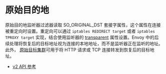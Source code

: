 # 原始目的地

原始目的地监听器过滤器读取 SO_ORIGINAL_DST 套接字属性，这个属性在连接被重定向时设置。重定向可以通过 `iptables REDIRECT target` 或者  `iptables TPROXY target` 实现，结合使用监听器的 [transparent](https://www.envoyproxy.io/docs/envoy/latest/api-v2/api/v2/lds.proto#envoy-api-field-listener-transparent) 属性设置。Envoy 中的后续处理将恢复后的目标地址视为连接的本地地址，而不是监听器正在监听的地址。此外， [原始目标集群](../../intro/arch_overview/service_discovery.md#arch-overview-service-discovery-types-original-destination)可用于将 HTTP 请求或 TCP 连接转发到恢复后的目标地址。

- [v2 API 参考](https://www.envoyproxy.io/docs/envoy/latest/api-v2/api/v2/listener/listener.proto.html#envoy-api-field-listener-filter-name)